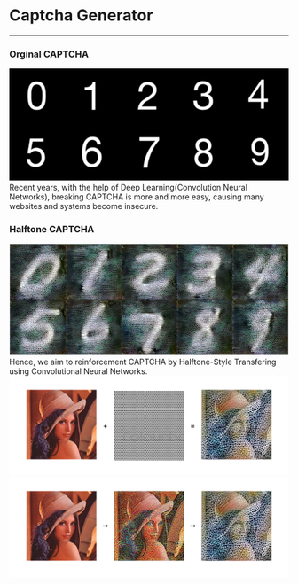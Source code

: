 # Captcha Generator
---
### Orginal CAPTCHA
![demo](demo/original_captcha.png)
Recent years, with the help of Deep Learning(Convolution Neural Networks), breaking CAPTCHA is more and more easy, causing many websites and systems become insecure.
### Halftone CAPTCHA
![demo](demo/halftone_captcha.png)
Hence, we aim to reinforcement CAPTCHA by Halftone-Style Transfering using Convolutional Neural Networks.
![demo](demo/halftone_transform.png)
![demo](demo/style_transform.png)